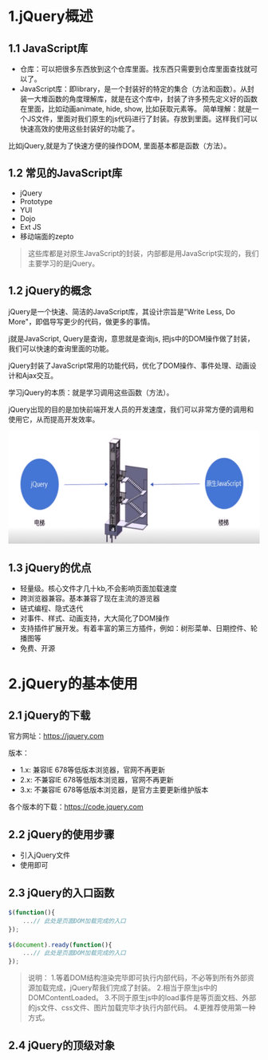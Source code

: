 # 1.jQuery概述
## 1.1 JavaScript库

- 仓库：可以把很多东西放到这个仓库里面。找东西只需要到仓库里面查找就可以了。
- JavaScript库：即library，是一个封装好的特定的集合（方法和函数）。从封装一大堆函数的角度理解库，就是在这个库中，封装了许多预先定义好的函数在里面，比如动画animate, hide, show, 比如获取元素等。
简单理解：就是一个JS文件，里面对我们原生的js代码进行了封装。存放到里面。这样我们可以快速高效的使用这些封装好的功能了。

比如jQuery,就是为了快速方便的操作DOM, 里面基本都是函数（方法）。


## 1.2 常见的JavaScript库
- jQuery
- Prototype
- YUI
- Dojo
- Ext JS
- 移动端面的zepto

> 这些库都是对原生JavaScript的封装，内部都是用JavaScript实现的，我们主要学习的是jQuery。

## 1.2 jQuery的概念

jQuery是一个快速、简洁的JavaScript库，其设计宗旨是"Write Less, Do More"，即倡导写更少的代码，做更多的事情。

j就是JavaScript, Query是查询，意思就是查询js, 把js中的DOM操作做了封装，我们可以快速的查询里面的功能。

jQuery封装了JavaScript常用的功能代码，优化了DOM操作、事件处理、动画设计和Ajax交互。

学习jQuery的本质：就是学习调用这些函数（方法）。

jQuery出现的目的是加快前端开发人员的开发速度，我们可以非常方便的调用和使用它，从而提高开发效率。

![](./images/jQuery&#32;vs&#32;JavaScript.png)

## 1.3 jQuery的优点

- 轻量级。核心文件才几十kb,不会影响页面加载速度
- 跨浏览器兼容。基本兼容了现在主流的游览器
- 链式编程、隐式迭代
- 对事件、样式、动画支持，大大简化了DOM操作
- 支持插件扩展开发。有着丰富的第三方插件，例如：树形菜单、日期控件、轮播图等
- 免费、开源

# 2.jQuery的基本使用

## 2.1 jQuery的下载

官方网址：https://jquery.com

版本：

- 1.x: 兼容IE 678等低版本浏览器，官网不再更新
- 2.x: 不兼容IE 678等低版本浏览器，官网不再更新
- 3.x: 不兼容IE 678等低版本浏览器，是官方主要更新维护版本

各个版本的下载：https://code.jquery.com

## 2.2 jQuery的使用步骤

- 引入jQuery文件
- 使用即可

## 2.3 jQuery的入口函数

```js
$(function(){
    ...// 此处是页面DOM加载完成的入口
});
```

```js
$(document).ready(function(){
    ...// 此处是页面DOM加载完成的入口
});
```
> 说明： 
> 1.等着DOM结构渲染完毕即可执行内部代码，不必等到所有外部资源加载完成，jQuery帮我们完成了封装。
> 2.相当于原生js中的DOMContentLoaded。
> 3.不同于原生js中的load事件是等页面文档、外部的js文件、css文件、图片加载完毕才执行内部代码。
> 4.更推荐使用第一种方式。

## 2.4 jQuery的顶级对象
